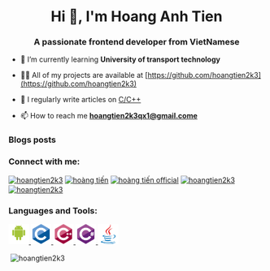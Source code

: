 <h1 align="center">Hi 👋, I'm Hoang Anh Tien</h1>
<h3 align="center">A passionate frontend developer from VietNamese</h3>

- 🌱 I’m currently learning **University of transport technology**

- 👨‍💻 All of my projects are available at [https://github.com/hoangtien2k3](https://github.com/hoangtien2k3)

- 📝 I regularly write articles on [C/C++](C/C++)

- 📫 How to reach me **hoangtien2k3qx1@gmail.come**

### Blogs posts
<!-- BLOG-POST-LIST:START -->
<!-- BLOG-POST-LIST:END -->

<h3 align="left">Connect with me:</h3>
<p align="left">
<a href="https://dev.to/hoangtien2k3" target="blank"><img align="center" src="https://raw.githubusercontent.com/rahuldkjain/github-profile-readme-generator/master/src/images/icons/Social/devto.svg" alt="hoangtien2k3" height="30" width="40" /></a>
<a href="https://fb.com/hoàng tiến" target="blank"><img align="center" src="https://raw.githubusercontent.com/rahuldkjain/github-profile-readme-generator/master/src/images/icons/Social/facebook.svg" alt="hoàng tiến" height="30" width="40" /></a>
<a href="https://www.youtube.com/c/hoàng tiến official" target="blank"><img align="center" src="https://raw.githubusercontent.com/rahuldkjain/github-profile-readme-generator/master/src/images/icons/Social/youtube.svg" alt="hoàng tiến official" height="30" width="40" /></a>
<a href="https://www.hackerrank.com/hoangtien2k3" target="blank"><img align="center" src="https://raw.githubusercontent.com/rahuldkjain/github-profile-readme-generator/master/src/images/icons/Social/hackerrank.svg" alt="hoangtien2k3" height="30" width="40" /></a>
<a href="https://www.leetcode.com/hoangtien2k3" target="blank"><img align="center" src="https://raw.githubusercontent.com/rahuldkjain/github-profile-readme-generator/master/src/images/icons/Social/leet-code.svg" alt="hoangtien2k3" height="30" width="40" /></a>
</p>

<h3 align="left">Languages and Tools:</h3>
<p align="left"> <a href="https://developer.android.com" target="_blank" rel="noreferrer"> <img src="https://raw.githubusercontent.com/devicons/devicon/master/icons/android/android-original-wordmark.svg" alt="android" width="40" height="40"/> </a> <a href="https://www.cprogramming.com/" target="_blank" rel="noreferrer"> <img src="https://raw.githubusercontent.com/devicons/devicon/master/icons/c/c-original.svg" alt="c" width="40" height="40"/> </a> <a href="https://www.w3schools.com/cpp/" target="_blank" rel="noreferrer"> <img src="https://raw.githubusercontent.com/devicons/devicon/master/icons/cplusplus/cplusplus-original.svg" alt="cplusplus" width="40" height="40"/> </a> <a href="https://www.w3schools.com/cs/" target="_blank" rel="noreferrer"> <img src="https://raw.githubusercontent.com/devicons/devicon/master/icons/csharp/csharp-original.svg" alt="csharp" width="40" height="40"/> </a> <a href="https://www.java.com" target="_blank" rel="noreferrer"> <img src="https://raw.githubusercontent.com/devicons/devicon/master/icons/java/java-original.svg" alt="java" width="40" height="40"/> </a> </p>

<p>&nbsp;<img align="center" src="https://github-readme-stats.vercel.app/api?username=hoangtien2k3&show_icons=true&locale=en" alt="hoangtien2k3" /></p>



